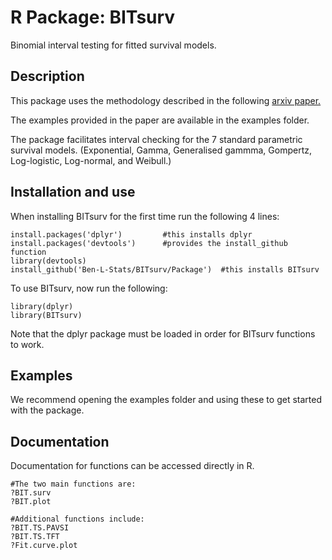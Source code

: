 # R Package: BITsurv
Binomial interval testing for fitted survival models.

## Description
This package uses the methodology described in the following [arxiv paper.](https://arxiv.org/abs/2406.00730)

The examples provided in the paper are available in the examples folder.
 
The package facilitates interval checking for the 7 standard parametric survival models. (Exponential, Gamma, Generalised gammma, Gompertz, Log-logistic, Log-normal, and Weibull.)
 
## Installation and use
When installing BITsurv for the first time run the following 4 lines:
```
install.packages('dplyr')         #this installs dplyr
install.packages('devtools')      #provides the install_github function
library(devtools)
install_github('Ben-L-Stats/BITsurv/Package')  #this installs BITsurv
```

To use BITsurv, now run the following:
```
library(dplyr)
library(BITsurv)
```
Note that the dplyr package must be loaded in order for BITsurv functions to work. 

## Examples
We recommend opening the examples folder and using these to get started with the package. 

## Documentation
Documentation for functions can be accessed directly in R.
```
#The two main functions are:
?BIT.surv
?BIT.plot

#Additional functions include:
?BIT.TS.PAVSI
?BIT.TS.TFT
?Fit.curve.plot
